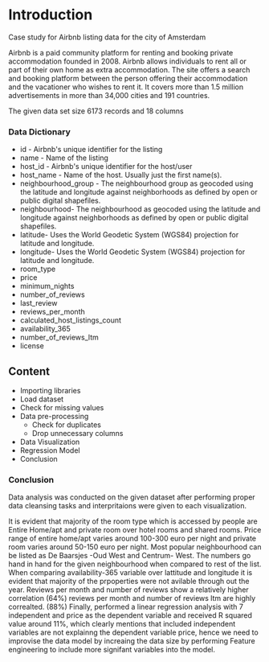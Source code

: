 # Introduction

Case study for Airbnb listing data for the city of Amsterdam

Airbnb is a paid community platform for renting and booking private accommodation founded in 2008. Airbnb allows individuals to rent all or part of their own home as extra accommodation. The site offers a search and booking platform between the person offering their accommodation and the vacationer who wishes to rent it. It covers more than 1.5 million advertisements in more than 34,000 cities and 191 countries. 

The given data set size 6173 records and 18 columns

### Data Dictionary
- id - Airbnb's unique identifier for the listing                                  
- name - Name of the listing                              
- host_id - Airbnb's unique identifier for the host/user                             
- host_name - Name of the host. Usually just the first name(s).                         
- neighbourhood_group - The neighbourhood group as geocoded using the latitude and longitude against neighborhoods as defined by open or public digital shapefiles.  
- neighbourhood- The neighbourhood as geocoded using the latitude and longitude against neighborhoods as defined by open or public digital shapefiles.  
- latitude- Uses the World Geodetic System (WGS84) projection for latitude and longitude.                         
- longitude- Uses the World Geodetic System (WGS84) projection for latitude and longitude.                        
- room_type                         
- price                             
- minimum_nights                    
- number_of_reviews                 
- last_review                        
- reviews_per_month                 
- calculated_host_listings_count     
- availability_365                   
- number_of_reviews_ltm              
- license                       

## Content

- Importing libraries
- Load dataset
- Check for missing values
- Data pre-processing
  - Check for duplicates
  - Drop unnecessary columns
- Data Visualization
- Regression Model
- Conclusion

### Conclusion

Data analysis was conducted on the given dataset after performing proper data cleansing tasks and interpritaions were given to each visualization.

It is evident that majority of the room type which is accessed by people are Entire Home/apt and private room over hotel rooms and shared rooms. Price range of entire home/apt varies around 100-300 euro per night and private room varies around 50-150 euro per night. Most popular neighbourhood can be listed as De Baarsjes -Oud West and Centrum- West. The numbers go hand in hand for the given neighbourhood when compared to rest of the list. When comparing availability-365 variable over lattitude and longitude it is evident that majority of the prpoperties were not avilable through out the year. Reviews per month and number of reviews show a relatively higher correlation (64%) reviews per month and number of reviews ltm are highly correalted. (88%) Finally, performed a linear regression analysis with 7 independent and price as the dependent variable and received R squared value around 11%, which clearly mentions that included independent variables are not explainng the dependent variable price, hence we need to improvise the data model by increaing the data size by performing Feature engineering to include more signifant variables into the model.

